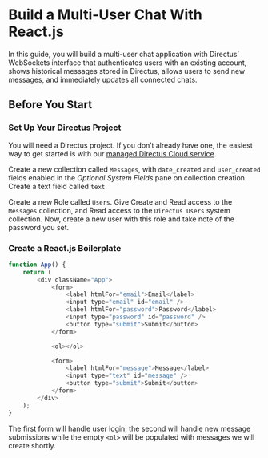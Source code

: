 # Build a Multi-User Chat With React.js

In this guide, you will build a multi-user chat application with Directus’ WebSockets interface that authenticates users
with an existing account, shows historical messages stored in Directus, allows users to send new messages, and
immediately updates all connected chats.

## Before You Start

### Set Up Your Directus Project

You will need a Directus project. If you don’t already have one, the easiest way to get started is with our
[managed Directus Cloud service](https://directus.cloud).

Create a new collection called `Messages`, with `date_created` and `user_created` fields enabled in the _Optional System
Fields_ pane on collection creation. Create a text field called `text`.

Create a new Role called `Users`. Give Create and Read access to the `Messages` collection, and Read access to the
`Directus Users` system collection. Now, create a new user with this role and take note of the password you set.

### Create a React.js Boilerplate

```js
function App() {
	return (
		<div className="App">
			<form>
				<label htmlFor="email">Email</label>
				<input type="email" id="email" />
				<label htmlFor="password">Password</label>
				<input type="password" id="password" />
				<button type="submit">Submit</button>
			</form>

			<ol></ol>

			<form>
				<label htmlFor="message">Message</label>
				<input type="text" id="message" />
				<button type="submit">Submit</button>
			</form>
		</div>
	);
}
```

The first form will handle user login, the second will handle new message submissions while the empty `<ol>` will be
populated with messages we will create shortly.
